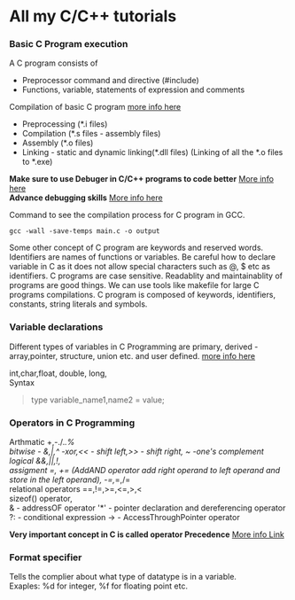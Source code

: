 # All my C/C++ tutorials
### Basic C Program execution
A C program consists of 
- Preprocessor command and directive (#include)
- Functions, variable, statements of expression and comments    

Compilation of basic C program [more info here](https://www.scaler.com/topics/execution-of-c-program/)
 - Preprocessing (*.i files) 
 - Compilation (*.s files - assembly files)
 - Assembly (*.o files)
 - Linking - static and dynamic linking(*.dll files)  (Linking of all the *.o files to *.exe)   

 **Make sure to use Debuger in C/C++ programs to code better**  [More info here](https://www.youtube.com/watch?v=NJYcRcqPyOw&ab_channel=ProgrammingKnowledge)  
 **Advance debugging skills** [More info here](https://www.youtube.com/watch?v=zSljcz54pYQ&ab_channel=CaseDigital)  

 Command to see the compilation process for C program in GCC.
 ```console 
 gcc -wall -save-temps main.c -o output

 ```

Some other concept of C program are keywords and reserved words. Identifiers are names of functions or variables. Be careful how to declare variable in C as it does not allow special characters such as @, $ etc as identifiers. C programs are case sensitive. Readablity and maintainablity of programs are good things. We can use tools like makefile for large C programs compilations. C program is composed of keywords, identifiers, constants, string literals and symbols.   

### Variable declarations
Different types of variables in C Programming are primary, derived -array,pointer, structure, union etc. and user defined. [more info here](https://www.geeksforgeeks.org/data-types-in-c/)

int,char,float, double, long,    
Syntax  

> type variable_name1,name2 = value;   

### Operators in C Programming
Arthmatic +,-./.*.%   
bitwise - &,|,^ -xor,<< - shift left,>> - shift right, ~ -one's complement   
logical &&,||,!,    
assigment  =, += (AddAND operator add right operand to left operand and store in the left operand), -=,*=,/=   
relational operators  ==,!=,>=,<=,>,<   
sizeof() operator,  
& - addressOF operator
'*' - pointer declaration and dereferencing operator
?: - conditional expression 
-> - AccessThroughPointer operator

**Very important concept in C is called operator Precedence** [More info Link](https://en.cppreference.com/w/c/language/operator_precedence)   

### Format specifier
Tells the complier about what type of datatype is in a variable.   
Exaples: %d for integer, %f for floating point etc. 




